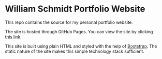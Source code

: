 # William Schmidt Portfolio Website

This repo contains the source for my personal portfolio website.

The site is hosted through GitHub Pages. You can view the site by clicking [this link](https://wcs3.github.io/).

This site is built using plain HTML and styled with the help of [Bootstrap](https://getbootstrap.com/). The static nature of the site makes this simple technology stack sufficient.